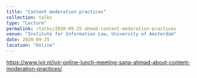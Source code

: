 ```yaml
---
title: "Content moderation practices"
collection: talks
type: "Lecture"
permalink: /talks/2020-09-25-ahmad-content-moderation-practices
venue: "Institute for Information Law, University of Amsterdam"
date: 2020-09-25
location: "Online"
---
```

https://www.ivir.nl/ivir-online-lunch-meeting-sana-ahmad-about-content-moderation-practices/
